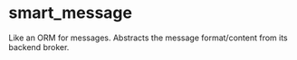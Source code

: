 # smart_message
Like an ORM for messages.  Abstracts the message format/content from its backend broker.
